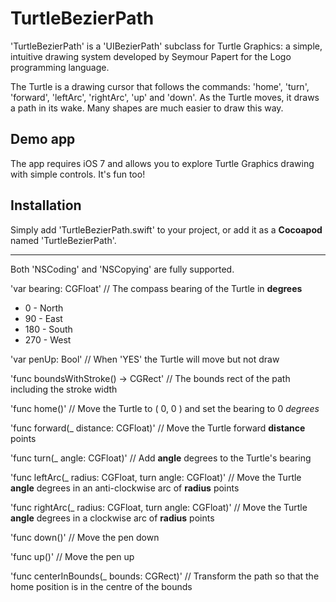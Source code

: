 

TurtleBezierPath
===================

'TurtleBezierPath' is a 'UIBezierPath' subclass for Turtle Graphics: a simple, intuitive drawing system developed by Seymour Papert for the Logo programming language.

The Turtle is a drawing cursor that follows the commands: 'home', 'turn', 'forward', 'leftArc', 'rightArc', 'up' and 'down'. As the Turtle moves, it draws a path in its wake. Many shapes are much easier to draw this way.

Demo app
------------------

The app requires iOS 7 and allows you to explore Turtle Graphics drawing with simple controls. It's fun too!



Installation
------------------
Simply add 'TurtleBezierPath.swift' to your project, or add it as a **Cocoapod** named 'TurtleBezierPath'.


-----
Both 'NSCoding' and 'NSCopying' are fully supported.


'var bearing: CGFloat' // The compass bearing of the Turtle in **degrees**

* 0 - North
* 90 - East
* 180 - South
* 270 - West


'var penUp: Bool' // When 'YES' the Turtle will move but not draw


'func boundsWithStroke() -> CGRect' // The bounds rect of the path including the stroke width


'func home()' // Move the Turtle to ( 0, 0 ) and set the bearing to 0 *degrees*


'func forward(_ distance: CGFloat)' // Move the Turtle forward **distance** points


'func turn(_ angle: CGFloat)' // Add **angle** degrees to the Turtle's bearing


'func leftArc(_ radius: CGFloat, turn angle: CGFloat)' // Move the Turtle **angle** degrees in an anti-clockwise arc of **radius** points


'func rightArc(_ radius: CGFloat, turn angle: CGFloat)' // Move the Turtle **angle** degrees in a clockwise arc of **radius** points


'func down()' // Move the pen down


'func up()' // Move the pen up


'func centerInBounds(_ bounds: CGRect)' // Transform the path so that the home position is in the centre of the bounds



